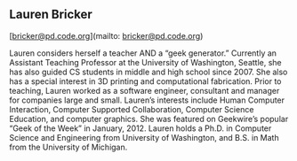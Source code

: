 ## Lauren Bricker[bricker@pd.code.org](mailto: bricker@pd.code.org)Lauren considers herself a teacher AND a “geek generator.” Currently an Assistant Teaching Professor at the University of Washington, Seattle, she has also guided CS students in middle and high school since 2007. She also has a special interest in 3D printing and computational fabrication. Prior to teaching, Lauren worked as a software engineer, consultant and manager for companies large and small. Lauren’s interests include Human Computer Interaction, Computer Supported Collaboration, Computer Science Education, and computer graphics. She was featured on Geekwire’s popular “Geek of the Week” in January, 2012. Lauren holds a Ph.D. in Computer Science and Engineering from University of Washington, and B.S. in Math from the University of Michigan. 